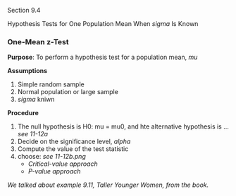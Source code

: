 Section 9.4

Hypothesis Tests for One Population Mean When *sigma* Is Known

### One-Mean z-Test
**Purpose**: To perform a hypothesis test for a population mean, *mu*

**Assumptions**
1. Simple random sample
2. Normal population or large sample
3. *sigma* kniwn

**Procedure**
1. The null hypothesis is H0: mu = mu0, and hte alternative hypothesis is ... *see 11-12a*
2. Decide on the significance level, *alpha*
3. Compute the value of the test statistic
4. choose: *see 11-12b.png*
   - *Critical-value approach*
   - *P-value approach*

*We talked about example 9.11, Taller Younger Women, from the book.*